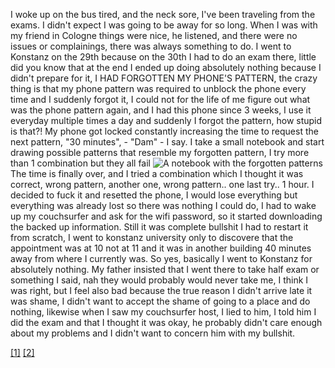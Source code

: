 I woke up on the bus tired, and the neck sore, I've been traveling from the exams. I didn't expect I was going to be away for so long. When I was with my friend in Cologne things were nice, he listened, and there were no issues or complainings, there was always something to do. I went to Konstanz on the 29th because on the 30th I had to do an exam there, little did you know that at the end I ended up doing absolutely nothing because I didn't prepare for it, I HAD FORGOTTEN MY PHONE'S PATTERN, the crazy thing is that my phone pattern was required to unblock the phone every time and I suddenly forgot it, I could not for the life of me figure out what was the phone pattern again, and I had this phone since 3 weeks, I use it everyday multiple times a day and suddenly I forgot the pattern, how stupid is that?! My phone got locked constantly increasing the time to request the next pattern, "30 minutes", - "Dam" - I say. I take a small notebook and start drawing possible patterns that resemble my forgotten pattern, I try more than 1 combination but they all fail
![A notebook with the forgotten patterns](https://scontent-frt3-2.xx.fbcdn.net/v/t34.0-12/27591818_10214137474927656_385655755_n.jpg?oh=31e6b48c07364f1be02f4f84133a0ff4&oe=5A741B88 "Patterns") The time is finally over, and I tried a combination which I thought it was correct, wrong pattern, another one, wrong pattern.. one last try.. 1 hour. I decided to fuck it and resetted the phone, I would lose everything but everything was already lost so there was nothing I could do, I had to wake up my couchsurfer and ask for the wifi password, so it started downloading the backed up information. Still it was complete bullshit I had to restart it from scratch, I went to konstanz university only to discovere that the appointment was at 10 not at 11 and it was in another building 40 minutes away from where I currently was. So yes, basically I went to Konstanz for absolutely nothing. My father insisted that I went there to take half exam or something I said, nah they would probably would never take me, I think I was right, but I feel also bad because the true reason I didn't arrive late it was shame, I didn't want to accept the shame of going to a place and do nothing, likewise when I saw my couchsurfer host, I lied to him, I told him I did the exam and that I thought it was okay, he probably didn't care enough about my problems and I didn't want to concern him with my bullshit.

 [[1]](https://www.theguardian.com/commentisfree/2007/aug/20/money.comment) [[2]](https://www.wired.com/story/i-forgot-my-pin-an-epic-tale-of-losing-dollar30000-in-bitcoin/)
